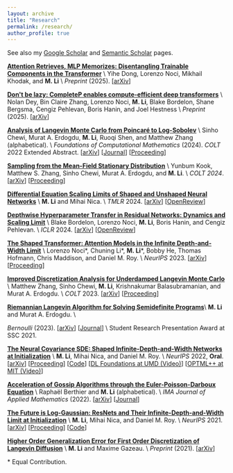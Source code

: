 ```yaml
---
layout: archive
title: "Research"
permalink: /research/
author_profile: true
---
```



See also my [Google Scholar](https://scholar.google.com/citations?user=9dSlc_cAAAAJ&hl=en) and [Semantic Scholar](https://www.semanticscholar.org/author/Mufan-Bill-Li/49140558) pages. 

[**Attention Retrieves, MLP Memorizes: Disentangling Trainable Components in the Transformer**](https://arxiv.org/abs/2506.01115) \\
Yihe Dong, Lorenzo Noci, Mikhail Khodak, and **M. Li** \\
*Preprint* (2025). 
\[[arXiv](https://arxiv.org/abs/2506.01115)\]

[**Don't be lazy: CompleteP enables compute-efficient deep transformers**](https://www.arxiv.org/abs/2505.01618) \\
Nolan Dey, Bin Claire Zhang, Lorenzo Noci, **M. Li**, Blake Bordelon, Shane Bergsma, Cengiz Pehlevan, Boris Hanin, and Joel Hestness \\
*Preprint* (2025). 
\[[arXiv](https://www.arxiv.org/abs/2505.01618)\]

[**Analysis of Langevin Monte Carlo from Poincar&eacute; to Log-Sobolev**](https://arxiv.org/abs/2112.12662) \\
Sinho Chewi, Murat A. Erdogdu, **M. Li**, Ruoqi Shen, and Matthew Zhang (alphabetical). \\
*Foundations of Computational Mathematics* (2024). 
*COLT* 2022 Extended Abstract. 
\[[arXiv](https://arxiv.org/abs/2112.12662)\]
\[[Journal](https://doi.org/10.1007/s10208-024-09667-6)\]
\[[Proceeding](https://proceedings.mlr.press/v178/chewi22a.html)\]

[**Sampling from the Mean-Field Stationary Distribution**](https://arxiv.org/abs/2402.07355) \\
Yunbum Kook, Matthew S. Zhang, Sinho Chewi, Murat A. Erdogdu, and **M. Li**. \\
*COLT 2024*. 
\[[arXiv](https://arxiv.org/abs/2402.07355)\]
\[[Proceeding](https://proceedings.mlr.press/v247/kook24a.html)\]

[**Differential Equation Scaling Limits of Shaped and Unshaped Neural Networks**](https://arxiv.org/abs/2310.12079) \\
**M. Li** and Mihai Nica. \\
*TMLR* 2024. 
\[[arXiv](https://arxiv.org/abs/2310.12079)\]
\[[OpenReview](https://openreview.net/forum?id=iRDwUXYsSJ)\]

[**Depthwise Hyperparameter Transfer in Residual Networks: Dynamics and Scaling Limit**](https://arxiv.org/abs/2309.16620) \\
Blake Bordelon, Lorenzo Noci, **M. Li**, Boris Hanin, and Cengiz Pehlevan. \\
*ICLR* 2024. 
\[[arXiv](https://arxiv.org/abs/2309.16620)\]
\[[OpenReview](https://openreview.net/forum?id=KZJehvRKGD)\]


[**The Shaped Transformer: Attention Models in the Infinite Depth-and-Width Limit**](https://arxiv.org/abs/2306.17759) \\
Lorenzo Noci\*, Chuning Li\*, **M. Li**\*, Bobby He, Thomas Hofmann, Chris Maddison, and Daniel M. Roy. \\
*NeurIPS* 2023. 
\[[arXiv](https://arxiv.org/abs/2306.17759)\] 
\[[Proceeding](https://papers.nips.cc/paper_files/paper/2023/hash/aa31dc84098add7dd2ffdd20646f2043-Abstract-Conference.html)\]

[**Improved Discretization Analysis for Underdamped Langevin Monte Carlo**](https://arxiv.org/abs/2302.08049) \\
Matthew Zhang, Sinho Chewi, **M. Li**, Krishnakumar Balasubramanian, and Murat A. Erdogdu. \\
*COLT* 2023. 
\[[arXiv](https://arxiv.org/abs/2302.08049)\]
\[[Proceeding](https://proceedings.mlr.press/v195/zhang23a.html)\]

[**Riemannian Langevin Algorithm for Solving Semidefinite Programs**](https://arxiv.org/abs/2010.11176)\\
**M. Li** and Murat A. Erdogdu.
\\
<!--  -->
*Bernoulli* (2023). 
\[[arXiv](https://arxiv.org/abs/2010.11176)\] 
\[[Journal](http://dx.doi.org/10.3150/22-BEJ1576)\] \\
Student Research Presentation Award at SSC 2021. 

[**The Neural Covariance SDE: Shaped Infinite-Depth-and-Width Networks at Initialization**](https://arxiv.org/abs/2206.02768) \\
**M. Li**, Mihai Nica, and Daniel M. Roy. \\
*NeurIPS* 2022, **Oral**. 
\[[arXiv](https://arxiv.org/abs/2206.02768)\] 
\[[Proceeding](https://papers.nips.cc/paper_files/paper/2022/hash/45fc4a0da7e7f6fbabaabe2d20a441d1-Abstract-Conference.html)\] 
\[[Code](https://openreview.net/attachment?id=WG3vmsteqR_&name=supplementary_material)\] 
\[[DL Foundations at UMD (Video)](https://youtu.be/LQw6XAJLL5s)\] 
\[[OPTML++ at MIT (Video)](https://youtu.be/au_i6pgcJBU)\]

[**Acceleration of Gossip Algorithms through the Euler-Poisson-Darboux Equation**](https://arxiv.org/abs/2202.10742) \\
Rapha&euml;l Berthier and **M. Li** (alphabetical). \\
*IMA Journal of Applied Mathematics* (2022). 
\[[arXiv](https://arxiv.org/abs/2202.10742)\]
\[[Journal](https://academic.oup.com/imamat/advance-article/doi/10.1093/imamat/hxac029/6775269)\]

[**The Future is Log-Gaussian: ResNets and Their Infinite-Depth-and-Width Limit at Initialization**](https://arxiv.org/abs/2106.04013) \\
**M. Li**, Mihai Nica, and Daniel M. Roy. \\
*NeurIPS* 2021. 
\[[arXiv](https://arxiv.org/abs/2106.04013)\] 
\[[Proceeding](https://proceedings.neurips.cc/paper/2021/hash/412758d043dd247bddea07c7ec558c31-Abstract.html)\] 
\[[Code](https://openreview.net/attachment?id=-h99IwQN-f&name=supplementary_material)\] 


[**Higher Order Generalization Error for First Order Discretization of Langevin Diffusion**]() \\
**M. Li** and Maxime Gazeau. \\
*Preprint* (2021). 
\[[arXiv](https://arxiv.org/abs/2102.06229)\] 


\* Equal Contribution. 

















